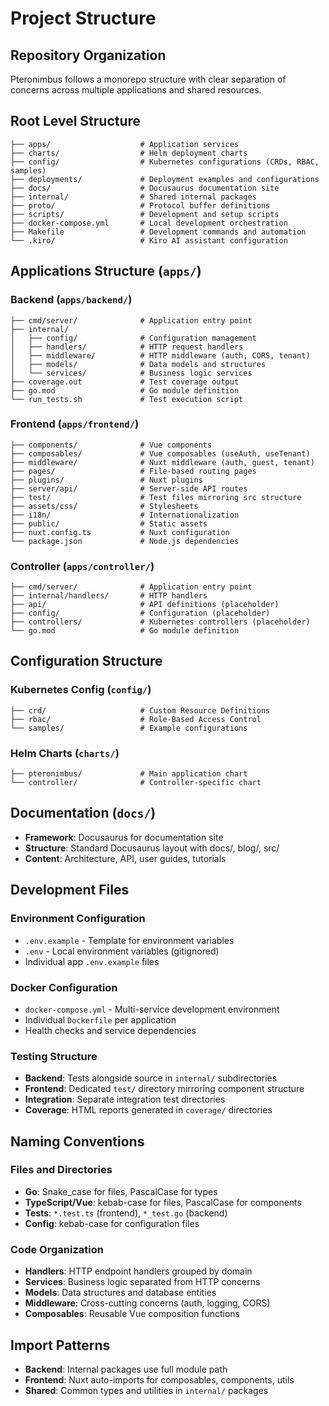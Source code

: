 # Project Structure

## Repository Organization
Pteronimbus follows a monorepo structure with clear separation of concerns across multiple applications and shared resources.

## Root Level Structure
```
├── apps/                    # Application services
├── charts/                  # Helm deployment charts
├── config/                  # Kubernetes configurations (CRDs, RBAC, samples)
├── deployments/             # Deployment examples and configurations
├── docs/                    # Docusaurus documentation site
├── internal/                # Shared internal packages
├── proto/                   # Protocol buffer definitions
├── scripts/                 # Development and setup scripts
├── docker-compose.yml       # Local development orchestration
├── Makefile                 # Development commands and automation
└── .kiro/                   # Kiro AI assistant configuration
```

## Applications Structure (`apps/`)

### Backend (`apps/backend/`)
```
├── cmd/server/              # Application entry point
├── internal/
│   ├── config/              # Configuration management
│   ├── handlers/            # HTTP request handlers
│   ├── middleware/          # HTTP middleware (auth, CORS, tenant)
│   ├── models/              # Data models and structures
│   └── services/            # Business logic services
├── coverage.out             # Test coverage output
├── go.mod                   # Go module definition
└── run_tests.sh             # Test execution script
```

### Frontend (`apps/frontend/`)
```
├── components/              # Vue components
├── composables/             # Vue composables (useAuth, useTenant)
├── middleware/              # Nuxt middleware (auth, guest, tenant)
├── pages/                   # File-based routing pages
├── plugins/                 # Nuxt plugins
├── server/api/              # Server-side API routes
├── test/                    # Test files mirroring src structure
├── assets/css/              # Stylesheets
├── i18n/                    # Internationalization
├── public/                  # Static assets
├── nuxt.config.ts           # Nuxt configuration
└── package.json             # Node.js dependencies
```

### Controller (`apps/controller/`)
```
├── cmd/server/              # Application entry point
├── internal/handlers/       # HTTP handlers
├── api/                     # API definitions (placeholder)
├── config/                  # Configuration (placeholder)
├── controllers/             # Kubernetes controllers (placeholder)
└── go.mod                   # Go module definition
```

## Configuration Structure

### Kubernetes Config (`config/`)
```
├── crd/                     # Custom Resource Definitions
├── rbac/                    # Role-Based Access Control
└── samples/                 # Example configurations
```

### Helm Charts (`charts/`)
```
├── pteronimbus/             # Main application chart
└── controller/              # Controller-specific chart
```

## Documentation (`docs/`)
- **Framework**: Docusaurus for documentation site
- **Structure**: Standard Docusaurus layout with docs/, blog/, src/
- **Content**: Architecture, API, user guides, tutorials

## Development Files

### Environment Configuration
- `.env.example` - Template for environment variables
- `.env` - Local environment variables (gitignored)
- Individual app `.env.example` files

### Docker Configuration
- `docker-compose.yml` - Multi-service development environment
- Individual `Dockerfile` per application
- Health checks and service dependencies

### Testing Structure
- **Backend**: Tests alongside source in `internal/` subdirectories
- **Frontend**: Dedicated `test/` directory mirroring component structure
- **Integration**: Separate integration test directories
- **Coverage**: HTML reports generated in `coverage/` directories

## Naming Conventions

### Files and Directories
- **Go**: Snake_case for files, PascalCase for types
- **TypeScript/Vue**: kebab-case for files, PascalCase for components
- **Tests**: `*.test.ts` (frontend), `*_test.go` (backend)
- **Config**: kebab-case for configuration files

### Code Organization
- **Handlers**: HTTP endpoint handlers grouped by domain
- **Services**: Business logic separated from HTTP concerns
- **Models**: Data structures and database entities
- **Middleware**: Cross-cutting concerns (auth, logging, CORS)
- **Composables**: Reusable Vue composition functions

## Import Patterns
- **Backend**: Internal packages use full module path
- **Frontend**: Nuxt auto-imports for composables, components, utils
- **Shared**: Common types and utilities in `internal/` packages